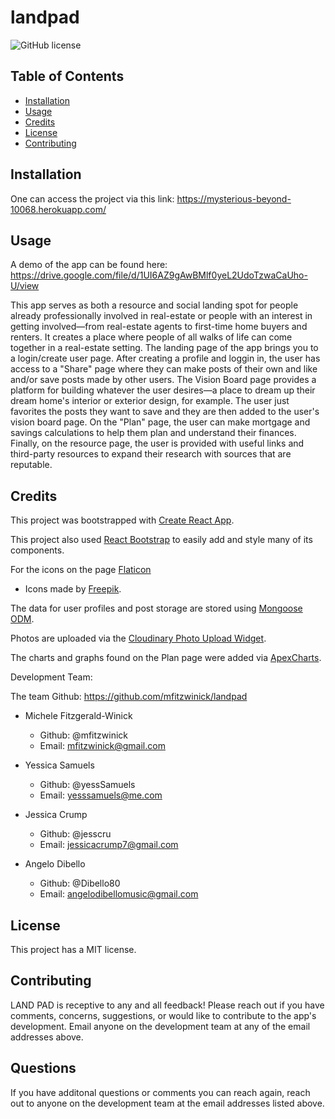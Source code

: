 # landpad

![GitHub license](https://img.shields.io/badge/license-MIT-blue.svg)

## Table of Contents 

* [Installation](#installation)
* [Usage](#usage)
* [Credits](#credits)
* [License](#license)
* [Contributing](#contributing)

## Installation

One can access the project via this link: https://mysterious-beyond-10068.herokuapp.com/

## Usage 

A demo of the app can be found here: https://drive.google.com/file/d/1UI6AZ9gAwBMlf0yeL2UdoTzwaCaUho-U/view 

This app serves as both a resource and social landing spot for people already professionally involved in real-estate or people with an interest in getting involved—from real-estate agents to first-time home buyers and renters. It creates a place where people of all walks of life can come together in a real-estate setting. The landing page of the app brings you to a login/create user page. After creating a profile and loggin in, the user has access to a "Share" page where they can make posts of their own and like and/or save posts made by other users. The Vision Board page provides a platform for building whatever the user desires—a place to dream up their dream home's interior or exterior design, for example. The user just favorites the posts they want to save and they are then added to the user's vision board page. On the "Plan" page, the user can make mortgage and savings calculations to help them plan and understand their finances. Finally, on the resource page, the user is provided with useful links and third-party resources to expand their research with sources that are reputable. 

## Credits

This project was bootstrapped with [Create React App](https://github.com/facebook/create-react-app).

This project also used [React Bootstrap](https://react-bootstrap.github.io/) to easily add and style many of its components. 

For the icons on the page [Flaticon](https://www.flaticon.com/) 
- Icons made by [Freepik](https://www.freepik.com).

The data for user profiles and post storage are stored using [Mongoose ODM](https://mongoosejs.com/).

Photos are uploaded via the [Cloudinary Photo Upload Widget](https://www.npmjs.com/package/cloudinary).

The charts and graphs found on the Plan page were added via [ApexCharts](https://apexcharts.com/).

Development Team: 

The team Github: https://github.com/mfitzwinick/landpad

* Michele Fitzgerald-Winick 
    * Github: @mfitzwinick
    * Email: mfitzwinick@gmail.com

* Yessica Samuels
    * Github: @yessSamuels
    * Email: yesssamuels@me.com

* Jessica Crump
    * Github: @jesscru
    * Email: jessicacrump7@gmail.com

* Angelo Dibello
    * Github: @Dibello80
    * Email: angelodibellomusic@gmail.com

## License

This project has a MIT license. 

## Contributing

LAND PAD is receptive to any and all feedback! Please reach out if you have comments, concerns, suggestions, or would like to contribute to the app's development. Email anyone on the development team at any of the email addresses above.

## Questions 

If you have additonal questions or comments you can reach again, reach out to anyone on the development team at the email addresses listed above. 

